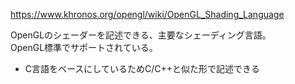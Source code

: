 <https://www.khronos.org/opengl/wiki/OpenGL_Shading_Language>

OpenGLのシェーダーを記述できる、主要なシェーディング言語。  
OpenGL標準でサポートされている。

* C言語をベースにしているためC/C++と似た形で記述できる